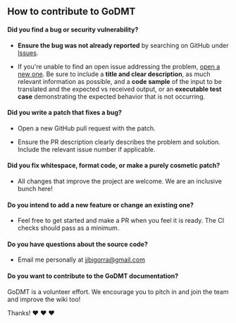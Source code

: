 ## How to contribute to GoDMT

#### **Did you find a bug or security vulnerability?**

* **Ensure the bug was not already reported** by searching on GitHub under [Issues](https://github.com/averageflow/godmt/issues).

* If you're unable to find an open issue addressing the problem, [open a new one](https://github.com/averageflow/godmt/issues/new). Be sure to include a **title and clear description**, as much relevant information as possible, and a **code sample** of the input to be translated and the expected vs received output, or an **executable test case** demonstrating the expected behavior that is not occurring.

#### **Did you write a patch that fixes a bug?**

* Open a new GitHub pull request with the patch.

* Ensure the PR description clearly describes the problem and solution. Include the relevant issue number if applicable.

#### **Did you fix whitespace, format code, or make a purely cosmetic patch?**

* All changes that improve the project are welcome. We are an inclusive bunch here!

#### **Do you intend to add a new feature or change an existing one?**

* Feel free to get started and make a PR when you feel it is ready. The CI checks should pass as a minimum.

#### **Do you have questions about the source code?**

* Email me personally at jjbigorra@gmail.com

#### **Do you want to contribute to the GoDMT documentation?**

GoDMT is a volunteer effort. We encourage you to pitch in and join the team and improve the wiki too!

Thanks! :heart: :heart: :heart:
